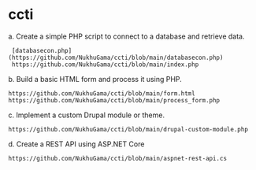 ﻿# ccti
a.	Create a simple PHP script to connect to a database and retrieve data.
    
     [databasecon.php](https://github.com/NukhuGama/ccti/blob/main/databasecon.php)
     https://github.com/NukhuGama/ccti/blob/main/index.php 

b.	Build a basic HTML form and process it using PHP.
    
    https://github.com/NukhuGama/ccti/blob/main/form.html 
    https://github.com/NukhuGama/ccti/blob/main/process_form.php 

c.	Implement a custom Drupal module or theme.
    
    https://github.com/NukhuGama/ccti/blob/main/drupal-custom-module.php 


d.	Create a REST API using ASP.NET Core
    
    https://github.com/NukhuGama/ccti/blob/main/aspnet-rest-api.cs  



